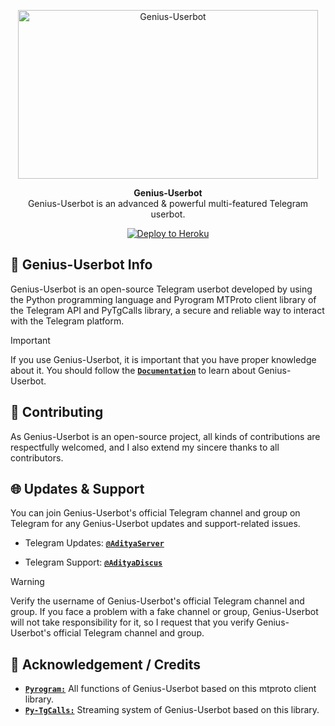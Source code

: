 <p align="center">
<a href="https://github.com/Akash8t2/Genius-Userbot"><img src="https://graph.org/file/f4e175b28e96bc3fb4cf4.jpg" height="270" width="480" alt="Genius-Userbot"/></a>
</p>

<p align="center">
<b>Genius-Userbot</b><br/>
Genius-Userbot is an advanced & powerful multi-featured Telegram userbot.
</p>

<p align="center">
<a href="https://heroku.com/deploy?template=https://github.com/Akash8t2/Genius-Userbot">
<img src="AdityaHalder/resource/images/Heroku.svg" alt="Deploy to Heroku"></a>
</p>

<h2>🤖 Genius-Userbot Info</h2>
<p title="Genius-Userbot">Genius-Userbot is an open-source Telegram userbot developed by using the Python programming language and Pyrogram MTProto client library of the Telegram API and PyTgCalls library, a secure and reliable way to interact with the Telegram platform.</p>

> [!IMPORTANT]
> If you use Genius-Userbot, it is important that you have proper knowledge about it. You should follow the [**`Documentation`**](https://t.me/+f9ZegEtS4U4wNDdl) to learn about Genius-Userbot.

<h2>🤝 Contributing</h2>
<p title="Contributing">As Genius-Userbot is an open-source project, all kinds of contributions are respectfully welcomed, and I also extend my sincere thanks to all contributors.</p>

<h2>🌐 Updates & Support</h2>
<p title="Support">You can join Genius-Userbot's official Telegram channel and group on Telegram for any Genius-Userbot updates and support-related issues.</p>

- Telegram Updates: [**`@AdityaServer`**](https://t.me/+f9ZegEtS4U4wNDdl)

- Telegram Support: [**`@AdityaDiscus`**](https://t.me/+f9ZegEtS4U4wNDdl)
> [!WARNING]  
> Verify the username of Genius-Userbot's official Telegram channel and group. If you face a problem with a fake channel or group, Genius-Userbot will not take responsibility for it, so I request that you verify Genius-Userbot's official Telegram channel and group.


<h2>📑 Acknowledgement / Credits</h2>

- [**`Pyrogram:`**](https://github.com/pyrogram) All functions of Genius-Userbot based on this mtproto client library.
- [**`Py-TgCalls:`**](https://github.com/py-tgcalls) Streaming system of Genius-Userbot based on this library.

